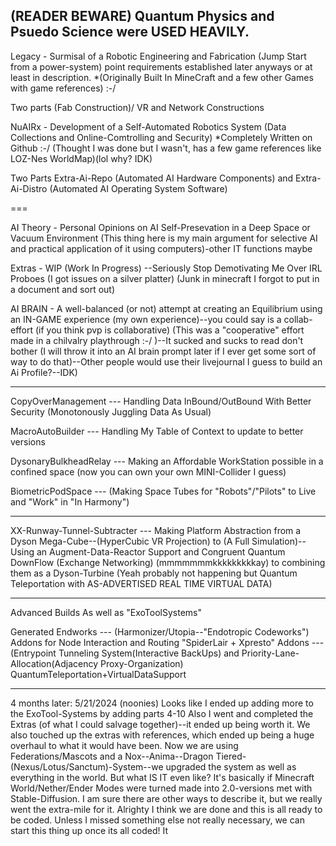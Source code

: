 (READER BEWARE) Quantum Physics and Psuedo Science were USED HEAVILY.
---

Legacy - Surmisal of a Robotic Engineering and Fabrication (Jump Start from a power-system) point requirements established later anyways or at least in description. 
*(Originally Built In MineCraft and a few other Games with game references) :-/

Two parts (Fab Construction)/ VR and Network Constructions

NuAIRx - Development of a Self-Automated Robotics System (Data Collections and Online-Comtrolling and Security)
*Completely Written on Github :-/ (Thought I was done but I wasn't, has a few game references like LOZ-Nes WorldMap)(lol why? IDK)

Two Parts Extra-Ai-Repo (Automated AI Hardware Components) and Extra-Ai-Distro (Automated AI Operating System Software)

===

AI Theory - Personal Opinions on AI Self-Presevation in a Deep Space or Vacuum Environment 
(This thing here is my main argument for selective AI and practical application of it using computers)-other IT functions maybe

Extras - WIP (Work In Progress) --Seriously Stop Demotivating Me Over IRL Proboes (I got issues on a silver platter) 
(Junk in minecraft I forgot to put in a document and sort out)


AI BRAIN - A well-balanced (or not) attempt at creating an Equilibrium using an IN-GAME experience (my own experience)--you could say is a collab-effort (if you think pvp is collaborative) (This was a "cooperative" effort made in a chilvalry playthrough :-/ )--It sucked and sucks to read don't bother (I will throw it into an AI brain prompt later if I ever get some sort of way to do that)--Other people would use their livejournal I guess to build an Ai Profile?--IDK)

---

CopyOverManagement --- Handling Data InBound/OutBound With Better Security (Monotonously Juggling Data As Usual)

MacroAutoBuilder --- Handling My Table of Context to update to better versions

DysonaryBulkheadRelay --- Making an Affordable WorkStation possible in a confined space (now you can own your own MINI-Collider I guess)

BiometricPodSpace --- (Making Space Tubes for "Robots"/"Pilots" to Live and "Work" in "In Harmony")

---

XX-Runway-Tunnel-Subtracter --- Making Platform Abstraction from a Dyson Mega-Cube--(HyperCubic VR Projection) to (A Full Simulation)--Using an Augment-Data-Reactor Support and Congruent Quantum DownFlow (Exchange Networking) (mmmmmmmkkkkkkkkkay) to combining them as a Dyson-Turbine (Yeah probably not happening but Quantum Teleportation with AS-ADVERTISED REAL TIME VIRTUAL DATA)

---
Advanced Builds As well as "ExoToolSystems"

Generated Endworks --- (Harmonizer/Utopia--"Endotropic Codeworks")
Addons for Node Interaction and Routing
"SpiderLair + Xpresto" Addons --- (Entrypoint Tunneling System(Interactive BackUps) and Priority-Lane-Allocation(Adjacency Proxy-Organization)
QuantumTeleportation+VirtualDataSupport

---
4 months later:
5/21/2024 (noonies)
Looks like I ended up adding more to the ExoTool-Systems by adding parts 4-10
Also I went and completed the Extras (of what I could salvage together)--it ended up being worth it.
We also touched up the extras with references, which ended up being a huge overhaul to what it would have been. Now we are using Federations/Mascots and a Nox--Anima--Dragon Tiered-(Nexus/Lotus/Sanctum)-System--we upgraded the system as well as everything in the world. 
But what IS IT even like? It's basically if Minecraft World/Nether/Ender Modes were turned made into 2.0-versions met with Stable-Diffusion. 
I am sure there are other ways to describe it, but we really went the extra-mile for it.
Alrighty I think we are done and this is all ready to be coded. Unless I missed something else not really necessary, we can start this thing up once its all coded! It 
